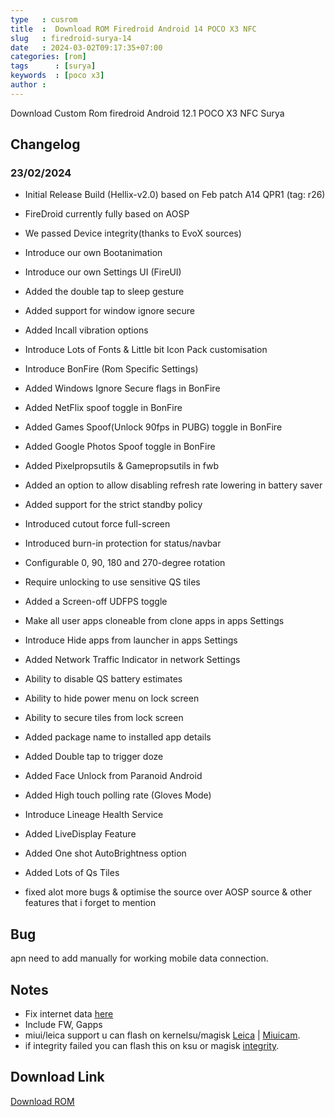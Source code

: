 ```yaml
---
type   : cusrom
title  :  Download ROM Firedroid Android 14 POCO X3 NFC
slug   : firedroid-surya-14
date   : 2024-03-02T09:17:35+07:00
categories: [rom]
tags      : [surya]
keywords  : [poco x3]
author : 
---
```


Download Custom Rom firedroid Android 12.1 POCO X3 NFC Surya

## Changelog
### 23/02/2024

- Initial Release Build (Hellix-v2.0) based on Feb patch A14 QPR1 (tag: r26)

- FireDroid currently fully based on AOSP

- We passed Device integrity(thanks to EvoX sources)

- Introduce our own Bootanimation 

- Introduce our own Settings UI (FireUI)

- Added the double tap to sleep gesture

- Added support for window ignore secure

- Added Incall vibration options

- Introduce Lots of Fonts & Little bit Icon Pack customisation

- Introduce BonFire (Rom Specific Settings)

- Added Windows Ignore Secure flags in BonFire

- Added NetFlix spoof toggle in BonFire

- Added Games Spoof(Unlock 90fps in PUBG) toggle in BonFire 

- Added Google Photos Spoof toggle in BonFire

- Added Pixelpropsutils & Gamepropsutils in fwb

- Added an option to allow disabling refresh rate lowering in battery saver

- Added support for the strict standby policy

- Introduced cutout force full-screen

- Introduced burn-in protection for status/navbar

- Configurable 0, 90, 180 and 270-degree rotation

- Require unlocking to use sensitive QS tiles

- Added a Screen-off UDFPS toggle

- Make all user apps cloneable from clone apps in apps Settings 

- Introduce Hide apps from launcher in apps Settings

- Added Network Traffic Indicator in network Settings 

- Ability to disable QS battery estimates

- Ability to hide power menu on lock screen

- Ability to secure tiles from lock screen

- Added package name to installed app details

- Added Double tap to trigger doze

- Added Face Unlock from Paranoid Android

- Added High touch polling rate (Gloves Mode)

- Introduce Lineage Health Service

- Added LiveDisplay Feature

- Added One shot AutoBrightness option

- Added Lots of Qs Tiles 

- fixed alot more bugs & optimise the source over AOSP source & other features that i forget to mention

## Bug
apn need to add manually for working mobile data connection.

## Notes
- Fix internet data [here](https://t.me/ssromsurya/268?single)
- Include FW, Gapps
- miui/leica support u can flash on kernelsu/magisk [Leica](https://t.me/GengKapakSurya/38772) | [Miuicam](https://t.me/GengKapakSurya/31592).
- if integrity failed you can flash this on ksu or magisk [integrity](https://github.com/chiteroman/PlayIntegrityFix).

## Download Link
[Download ROM](https://www.pling.com/p/2134117/)

